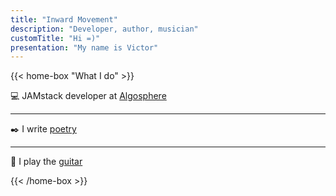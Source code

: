 ```yaml
---
title: "Inward Movement"
description: "Developer, author, musician"
customTitle: "Hi =)"
presentation: "My name is Victor"
---
```


{{< home-box "What I do" >}}

:computer: <a class="abbr" data-toggle="popover" data-trigger="hover" data-placement="top" data-content="It's a new way of building websites and apps that delivers better performance, higher security, lower cost of scaling, and a better developer experience." tabindex="0">JAMstack</a> developer at [Algosphere](https://algosphere.org/)

---

:black_nib: I write [poetry](poems)

---

:metal: I play the [guitar](https://www.youtube.com/user/arkay38/)

{{< /home-box >}}
